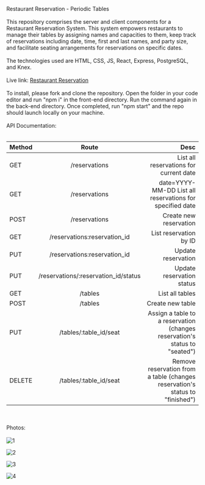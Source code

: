 Restaurant Reservation - Periodic Tables <br><br>
This repository comprises the server and client components for a Restaurant Reservation System. 
This system empowers restaurants to manage their tables by assigning names and capacities to them, keep track of reservations including date, time, first and last names, and party size, and facilitate seating arrangements for reservations on specific dates.<br><br>
The technologies used are HTML, CSS, JS, React, Express, PostgreSQL, and Knex.<br><br>
Live link: [Restaurant Reservation](https://restaurant-reservation-frontend-avcp.onrender.com/dashboard) <br><br>
To install, please fork and clone the repository. Open the folder in your code editor and run "npm i" in the front-end directory. Run the command again in the back-end directory. Once completed, run "npm start" and the repo should launch locally on your machine.<br><br>
API Documentation:<br><br>

| Method              | Route | Desc |
| :---------------- | :------: | ----: |
| GET        |   /reservations   | List all reservations for current date |
| GET        |   /reservations   | date=YYYY-MM-DD	List all reservations for specified date |
| POST   |  /reservations   | Create new reservation |
| GET |  /reservations:reservation_id   |	List reservation by ID |
| PUT |  /reservations:reservation_id   | 	Update reservation |
| PUT |  /reservations/:reservation_id/status   | Update reservation status |
| GET |  /tables   | List all tables |
| POST |  /tables   | Create new table |
| PUT | /tables/:table_id/seat   | Assign a table to a reservation (changes reservation's status to "seated") |
| DELETE |  /tables/:table_id/seat   | Remove reservation from a table (changes reservation's status to "finished") |

<br><br>
Photos:<br><br>
![1](https://github.com/abdulnasir97/starter-restaurant-reservation/assets/120065583/b14484ad-48cc-4404-8fe5-02f2fcbf3912)

![2](https://github.com/abdulnasir97/starter-restaurant-reservation/assets/120065583/283a983b-f825-4e37-a8e1-6bcc5b0bb022)

![3](https://github.com/abdulnasir97/starter-restaurant-reservation/assets/120065583/4db519f4-dc21-492b-8a84-0481e0f0ed55)

![4](https://github.com/abdulnasir97/starter-restaurant-reservation/assets/120065583/eb06b7b3-40df-4f09-bb13-50d18d4d5f71)

